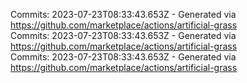 Commits: 2023-07-23T08:33:43.653Z - Generated via https://github.com/marketplace/actions/artificial-grass
<br>
Commits: 2023-07-23T08:33:43.653Z - Generated via https://github.com/marketplace/actions/artificial-grass
<br>
Commits: 2023-07-23T08:33:43.653Z - Generated via https://github.com/marketplace/actions/artificial-grass
<br>
